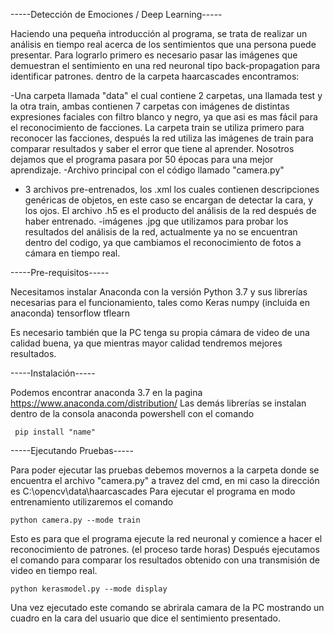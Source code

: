 -----Detección de Emociones / Deep Learning-----

Haciendo una pequeña introducción al programa, se trata de realizar un análisis en tiempo real acerca de los
sentimientos que una persona puede presentar.
Para lograrlo primero es necesario pasar las imágenes que demuestran el sentimiento en una red neuronal tipo back-propagation
para identificar patrones.
dentro de la carpeta haarcascades encontramos: 

-Una carpeta llamada "data" el cual contiene 2 carpetas, una llamada test y la otra train, ambas contienen 7 carpetas con 
imágenes de distintas expresiones faciales con filtro blanco y negro, ya que asi es mas fácil para el reconocimiento de facciones.
La carpeta train se utiliza primero para reconocer las facciones, después la red utiliza las imágenes de train para comparar resultados
y saber el error que tiene al aprender. 
Nosotros dejamos que el programa pasara por 50 épocas para una mejor aprendizaje.
-Archivo principal con el código llamado "camera.py"
- 3 archivos pre-entrenados, los .xml los cuales contienen descripciones genéricas de objetos, en este caso se encargan de detectar
la cara, y los ojos. El archivo .h5 es el producto del análisis de la red después de haber entrenado.
-imágenes .jpg que utilizamos para probar los resultados del análisis de la red, actualmente ya no se encuentran dentro del codigo,
ya que cambiamos el reconocimiento de fotos a cámara en tiempo real.

-----Pre-requisitos-----

Necesitamos instalar Anaconda con la versión Python 3.7 y sus librerías necesarias para el funcionamiento, tales como
Keras
numpy (incluida en anaconda)
tensorflow
tflearn

Es necesario también que la PC tenga su propia cámara de video de una calidad buena, ya que mientras mayor calidad tendremos 
mejores resultados.



-----Instalación-----

Podemos encontrar anaconda 3.7 en la pagina https://www.anaconda.com/distribution/
Las demás librerías se instalan dentro de la consola anaconda powershell con el comando
	
	 pip install "name" 

-----Ejecutando Pruebas-----

Para poder ejecutar las pruebas debemos movernos a la carpeta donde se encuentra el archivo "camera.py"
a travez del cmd, en mi caso la dirección es C:\opencv\data\haarcascades
Para ejecutar el programa en modo entrenamiento utilizaremos el comando 

	python camera.py --mode train

Esto es para que el programa ejecute la red neuronal y comience a hacer el reconocimiento de patrones.
(el proceso tarde horas)
Después ejecutamos el comando para comparar los resultados obtenido con una transmisión de video en tiempo real.

	python kerasmodel.py --mode display

Una vez ejecutado este comando se abrirala camara de la PC mostrando un cuadro en la cara del usuario que dice el sentimiento 
presentado.
